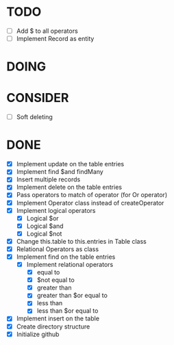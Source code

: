 # TODO

- [ ] Add $ to all operators
- [ ] Implement Record as entity

# DOING

# CONSIDER 

- [ ] Soft deleting

# DONE

- [x] Implement update on the table entries
- [x] Implement find $and findMany
- [x] Insert multiple records
- [x] Implement delete on the table entries
- [x] Pass operators to match of operator (for Or operator)
- [x] Implement Operator class instead of createOperator
- [x] Implement logical operators
    - [x] Logical $or
    - [x] Logical $and
    - [x] Logical $not
- [x] Change this.table to this.entries in Table class
- [x] Relational Operators as class
- [x] Implement find on the table entries
  - [x] Implement relational operators
    - [x] equal to
    - [x] $not equal to
    - [x] greater than
    - [x] greater than $or equal to
    - [x] less than 
    - [x] less than $or equal to
- [x] Implement insert on the table
- [x] Create directory structure
- [x] Initialize github